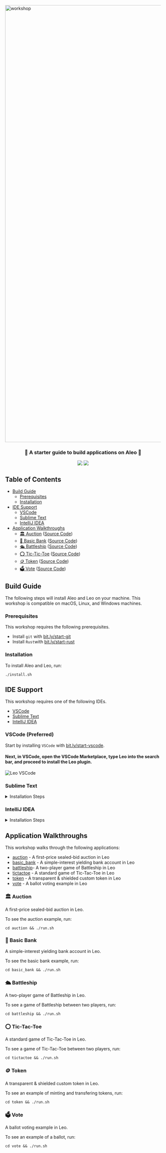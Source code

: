 <!-- <h1 align="center">Aleo Workshop</h1> -->
<img alt="workshop" width="1412" src="./.resources/readme.png">
<h3 align="center">📜 A starter guide to build applications on Aleo 📜</h3>

<p align="center">
    <a href="https://twitter.com/AleoHQ"><img src="https://img.shields.io/twitter/url/https/twitter.com/AleoHQ.svg?style=social&label=Follow%20%40AleoHQ"></a>
    <a href="https://aleo.org/discord"><img src="https://img.shields.io/discord/700454073459015690?logo=discord"/></a>
</p>

## Table of Contents
- [Build Guide](#build-guide)
    - [Prerequisites](#prerequisites)
    - [Installation](#installation)
- [IDE Support](#ide-support)
    - [VSCode](#vscode-preferred)
    - [Sublime Text](#sublime-text)
    - [IntelliJ IDEA](#intellij-idea)
- [Application Walkthroughs](#application-walkthroughs)
    - [🏛️ Auction](#-auction) ([Source Code](./auction/))
    - [🏦 Basic Bank](#-basic-bank) ([Source Code](./basic_bank/))
    - [🛳️ Battleship](#-battleship) ([Source Code](./battleship/))
    - [⭕ Tic-Tic-Toe](#-tic-tac-toe) ([Source Code](./tictactoe/))
    - [🪙 Token](#-token) ([Source Code](./token))
    - [🗳️ Vote](#-vote) ([Source Code](./vote/))

## Build Guide

The following steps will install Aleo and Leo on your machine. This workshop is compatible on macOS, Linux, and Windows machines.

### Prerequisites

This workshop requires the following prerequisites.

- Install `git` with [bit.ly/start-git](https://bit.ly/start-git)
- Install `Rust`with [bit.ly/start-rust](https://bit.ly/start-rust)

### Installation

To install Aleo and Leo, run:
```
./install.sh
```

## IDE Support

This workshop requires one of the following IDEs.
- [VSCode](https://bit.ly/start-vscode)
- [Sublime Text](https://bit.ly/start-sublime)
- [IntelliJ IDEA](https://bit.ly/start-intellij)

### VSCode (Preferred)

Start by installing `VSCode` with [bit.ly/start-vscode](https://bit.ly/start-vscode).

#### Next, in VSCode, open the **VSCode Marketplace**, type **Leo** into the search bar, and proceed to install the Leo plugin.
![Leo VSCode](./.resources/leo-vscode.png)

### Sublime Text

<details><summary>Installation Steps</summary>

Start by installing `Sublime Text` with [bit.ly/start-sublime](https://bit.ly/start-sublime).

#### Next, in Sublime Text, install [Package Control](https://packagecontrol.io):
- On Windows/Linux: `ctrl + shift + p`, type **Install Package Control**, and press **Enter**.
- On macOS: `cmd + shift + p`, type **Install Package Control**, and press **Enter**.

#### Next, in Sublime Text, install [LSP](https://packagecontrol.io/packages/LSP):
- On Windows/Linux: `ctrl + shift + p`, select **Package Control: Install Package**, type **LSP**, and press **Enter**.
- On macOS: `cmd + shift + p`, select **Package Control: Install Package**, type **LSP**, and press **Enter**.

#### Lastly, in Sublime Text, install [LSP-leo](https://packagecontrol.io/packages/LSP-leo):
- On Windows/Linux: `ctrl + shift + p`, select **Package Control: Install Package**, type **LSP-leo**, and press **Enter**.
- On macOS: `cmd + shift + p`, select **Package Control: Install Package**, type **LSP-leo**, and press **Enter**.

</details>

### IntelliJ IDEA

<details><summary>Installation Steps</summary>

Start by installing `IntelliJ IDEA` with [bit.ly/start-intellij](https://bit.ly/start-intellij).

#### Next, in IntelliJ IDEA, open the **IntelliJ Marketplace** and select `Plugins`:
- On Windows/Linux: `ctrl + ,` and select `Plugins` on the left hand bar
- On macOS: `cmd + ,` and select `Plugins` on the left hand bar

Lastly, type **Leo** into the search bar, and install the official Leo plugin.

</details>

## Application Walkthroughs

This workshop walks through the following applications:
- [auction](./auction/) - A first-price sealed-bid auction in Leo
- [basic_bank](./basic_bank/) - A simple-interest yielding bank account in Leo
- [battleship](./battleship/)- A two-player game of Battleship in Leo
- [tictactoe](./tictactoe/) - A standard game of Tic-Tac-Toe in Leo
- [token](./token) - A transparent & shielded custom token in Leo
- [vote](./vote/) - A ballot voting example in Leo

### 🏛️ Auction

A first-price sealed-bid auction in Leo.

To see the auction example, run:
```
cd auction && ./run.sh
```

### 🏦 Basic Bank

A simple-interest yielding bank account in Leo.

To see the basic bank example, run:
```
cd basic_bank && ./run.sh
```

### 🛳️ Battleship

A two-player game of Battleship in Leo.

To see a game of Battleship between two players, run:
```
cd battleship && ./run.sh
```

### ⭕ Tic-Tac-Toe

A standard game of Tic-Tac-Toe in Leo.

To see a game of Tic-Tac-Toe between two players, run:
```
cd tictactoe && ./run.sh
```

### 🪙 Token

A transparent & shielded custom token in Leo.

To see an example of minting and transfering tokens, run:
```
cd token && ./run.sh
```

### 🗳️ Vote

A ballot voting example in Leo.

To see an example of a ballot, run:
```
cd vote && ./run.sh
```
